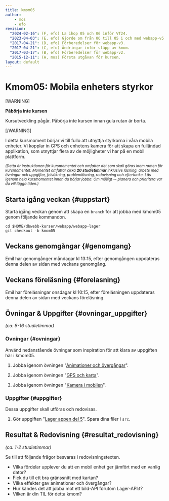 ```yaml
---
title: kmom05
author:
    - mos
    - efo
revision:
  "2024-02-16": (F, efo) La ihop 05 och 06 inför VT24.
  "2023-04-03": (E, efo) Gjorde om från 06 till 05 i och med webapp-v5.
  "2017-04-21": (D, efo) Förberedelser för webapp-v3.
  "2017-04-21": (C, efo) Ändringar inför släpp av kmom.
  "2017-03-17": (B, efo) Förberedelser för webapp-v2.
  "2015-12-11": (A, mos) Första utgåvan för kursen.
layout: default
---
```

Kmom05: Mobila enheters styrkor
==================================

[WARNING]

**Påbörja inte kursen**

Kursutveckling pågår. Påbörja inte kursen innan gula rutan är borta.

[/WARNING]

I detta kursmoment börjar vi till fullo att utnyttja styrkorna i våra mobila enheter. Vi kopplar in GPS och enhetens kamera för att skapa en fulländad applikation, som utnyttjar flera av de möjligheter vi har på en mobil plattform.



<small><i>(Detta är instruktionen för kursmomentet och omfattar det som skall göras inom ramen för kursmomentet. Momentet omfattar cirka **20 studietimmar** inklusive läsning, arbete med övningar och uppgifter, felsökning, problemlösning, redovisning och eftertanke. Läs igenom hela kursmomentet innan du börjar jobba. Om möjligt -- planera och prioritera var du vill lägga tiden.)</i></small>



Starta igång veckan {#uppstart}
----------------------------------------------

Starta igång veckan genom att skapa en `branch` för att jobba med kmom05 genom följande kommandon.

```shell
cd $HOME/dbwebb-kurser/webapp/webapp-lager
git checkout -b kmom05
```



Veckans genomgångar  {#genomgang}
---------------------------------

Emil har genomgånger måndagar kl 13:15, efter genomgången uppdateras denna delen av sidan med veckans genomgång.



Veckans föreläsning  {#forelasning}
---------------------------------

Emil har föreläsningar onsdagar kl 10:15, efter föreläsningen uppdateras denna delen av sidan med veckans föreläsning.



Övningar & Uppgifter  {#ovningar_uppgifter}
-------------------------------------------

*(ca: 8-16 studietimmar)*



### Övningar {#ovningar}

Använd nedanstående övningar som inspiration för att klara av uppgiften här i kmom05.

1. Jobba igenom övningen "[Animationer och övergångar](kunskap/animationer-och-overgangar)".

1. Jobba igenom övningen "[GPS och karta](kunskap/gps-och-karta)".

1. Jobba igenom övningen "[Kamera i mobilen](kunskap/kamera-i-mobilen)".



### Uppgifter {#uppgifter}

Dessa uppgifter skall utföras och redovisas.

1. Gör uppgiften "[Lager appen del 5](uppgift/lager-appen-del-5)". Spara dina filer i `src`.



Resultat & Redovisning  {#resultat_redovisning}
-----------------------------------------------

*(ca: 1-2 studietimmar)*

Se till att följande frågor besvaras i redovisningstexten.

* Vilka fördelar upplever du att en mobil enhet ger jämfört med en vanlig dator?
* Fick du till ett bra gränssnitt med kartan?
* Vilka effekter gav animationer och övergångar?
* Hur kändes det att jobba mot ett bild-API förutom Lager-API:t?
* Vilken är din TIL för detta kmom?
